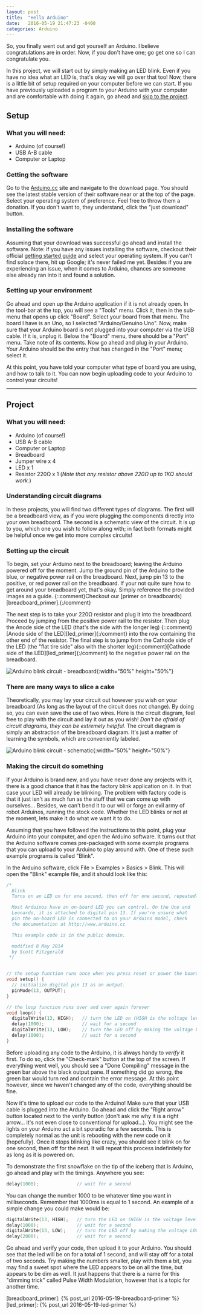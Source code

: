```yaml
---
layout: post
title:  "Hello Arduino"
date:   2016-05-19 21:47:23 -0400
categories: Arduino
---
```


So, you finally went out and got yourself an Arduino. I believe congratulations are in order. Now, if you don't have one; go get one so I can congratulate you.

In this project, we will start out by simply making an LED blink. Even if you have no idea what an LED is, that's okay we will go over that too! Now, there is a little bit of setup required on your computer before we can start. If you have previously uploaded a program to your Arduino with your computer and are comfortable with doing it again, go ahead and [skip to the project](#project).

## Setup

### What you will need:
* Arduino (of course!)
* USB A-B cable
* Computer or Laptop

### Getting the software
Go to the [Arduino.cc][arduino_cc] site and navigate to the download page. You should see the latest stable version of their software near or at the top of the page. Select your operating system of preference. Feel free to throw them a donation. If you don't want to, they understand, click the "just download" button.

### Installing the software
Assuming that your download was successful go ahead and install the software. Note: if you have any issues installing the software, checkout their official [getting started guide][arduino_cc_getting_started] and select your operating system. If you can't find solace there, hit up Google; it's never failed me yet. Besides if you are experiencing an issue, when it comes to Arduino, chances are someone else already ran into it and found a solution.

### Setting up your environment
Go ahead and open up the Arduino application if it is not already open. In the tool-bar at the top, you will see a "Tools" menu. Click it, then in the sub-menu that opens up click "Board". Select your board from that menu. The board I have is an Uno, so I selected "Arduino/Genuino Uno". Now, make sure that your Arduino board is not plugged into your computer via the USB cable. If it is, unplug it. Below the "Board" menu, there should be a "Port" menu. Take note of its contents. Now go ahead and plug in your Arduino. Your Arduino should be the entry that has changed in the "Port" menu; select it.

At this point, you have told your computer what type of board you are using, and how to talk to it. You can now begin uploading code to your Arduino to control your circuits!

---

## Project

### What you will need:
* Arduino (of course!)
* USB A-B cable
* Computer or Laptop
* Breadboard
* Jumper wire x 4
* LED x 1
* Resistor 220&#8486; x 1 (*Note that any resistor above 220&#8486; up to 1K&#8486; should work.*)

### Understanding circuit diagrams
In these projects, you will find two different types of diagrams. The first will be a breadboard view, as if you were plugging the components directly into your own breadboard. The second is a schematic view of the circuit. It is up to you, which one you wish to follow along with; in fact both formats might be helpful once we get into more complex circuits!

### Setting up the circuit
To begin, set your Arduino next to the breadboard; leaving the Arduino powered off for the moment. Jump the ground pin of the Arduino to the blue, or negative power rail on the breadboard. Next, jump pin 13 to the positive, or red power rail on the breadboard. If your not quite sure how to get around your breadboard yet, that's okay. Simply reference the provided images as a guide. {::comment}Checkout our [primer on breadboards][breadboard_primer].{:/comment}

The next step is to take your 220&#8486; resistor and plug it into the breadboard. Proceed by jumping from the positive power rail to the resistor. Then plug the Anode side of the LED (that's the side with the longer leg) {::comment}[Anode side of the LED][led_primer]{:/comment} into the row containing the other end of the resistor. The final step is to jump from the Cathode side of the LED (the "flat tire side" also with the shorter leg){::comment}[Cathode side of the LED][led_primer]{:/comment} to the negative power rail on the breadboard.

![Arduino blink circuit - breadboard]({{site.baseurl}}/assets/images/Arduino_blink_circuit_bb.svg){:width="50%" height="50%"}

### There are many ways to slice a cake
Theoretically, you may lay your circuit out however you wish on your breadboard (As long as the layout of the circuit does not change). By doing so, you can even save the use of two wires. Here is the circuit diagram, feel free to play with the circuit and lay it out as you wish! *Don't be afraid of circuit diagrams, they can be extremely helpful.* The circuit diagram is simply an abstraction of the breadboard diagram. It's just a matter of learning the symbols, which are conveniently labeled.

![Arduino blink circuit - schematic]({{site.baseurl}}/assets/images/Arduino_blink_circuit_schem.svg){:width="50%" height="50%"}

### Making the circuit do something
If your Arduino is brand new, and you have never done any projects with it, there is a good chance that it has the factory blink application on it. In that case your LED will already be blinking. The problem with factory code is that it just isn't as much fun as the stuff that we can come up with ourselves... Besides, we can't bend it to our will or forge an evil army of robot Arduinos, running the stock code. Whether the LED blinks or not at the moment, lets make it do what we want it to do.

Assuming that you have followed the instructions to this point, plug your Arduino into your computer, and open the Arduino software. It turns out that the Arduino software comes pre-packaged with some example programs that you can upload to your Arduino to play around with. One of these such example programs is called "Blink".

In the Arduino software, click File > Examples > Basics > Blink. This will open the "Blink" example file, and it should look like this:

~~~ cpp
/*
  Blink
  Turns on an LED on for one second, then off for one second, repeatedly.

  Most Arduinos have an on-board LED you can control. On the Uno and
  Leonardo, it is attached to digital pin 13. If you're unsure what
  pin the on-board LED is connected to on your Arduino model, check
  the documentation at http://www.arduino.cc

  This example code is in the public domain.

  modified 8 May 2014
  by Scott Fitzgerald
 */


// the setup function runs once when you press reset or power the board
void setup() {
  // initialize digital pin 13 as an output.
  pinMode(13, OUTPUT);
}

// the loop function runs over and over again forever
void loop() {
  digitalWrite(13, HIGH);   // turn the LED on (HIGH is the voltage level)
  delay(1000);              // wait for a second
  digitalWrite(13, LOW);    // turn the LED off by making the voltage LOW
  delay(1000);              // wait for a second
}
~~~

Before uploading any code to the Arduino, it is always handy to *verify* it first. To do so, click the "Check-mark" button at the top of the screen. If everything went well, you should see a "Done Compiling" message in the green bar above the black output pane. If something did go wrong, the green bar would turn red and contain the error message. At this point however, since we haven't changed any of the code, everything should be fine.

Now it's time to upload our code to the Arduino! Make sure that your USB cable is plugged into the Arduino. Go ahead and click the "Right arrow" button located next to the verify button (don't ask me why it is a right arrow... it's not even close to conventional for upload...). You might see the lights on your Arduino act a bit sporadic for a few seconds. This is completely normal as the unit is rebooting with the new code on it (hopefully). Once it stops blinking like crazy, you should see it blink on for one second, then off for the next. It will repeat this process indefinitely for as long as it is powered on.

To demonstrate the first snowflake on the tip of the iceberg that is Arduino, go ahead and play with the timings. Anywhere you see:

~~~ cpp
delay(1000);              // wait for a second
~~~

You can change the number 1000 to be whatever time you want in milliseconds. Remember that 1000ms is equal to 1 second. An example of a simple change you could make would be:

~~~ cpp
digitalWrite(13, HIGH);   // turn the LED on (HIGH is the voltage level)
delay(1000);              // wait for a second
digitalWrite(13, LOW);    // turn the LED off by making the voltage LOW
delay(2000);              // wait for a second
~~~

Go ahead and verify your code, then upload it to your Arduino. You should see that the led will be on for a total of 1 second, and will stay off for a total of two seconds. Try making the numbers smaller, play with them a bit, you may find a sweet spot where the LED appears to be on all the time, but appears to be dim as well. It just happens that there is a name for this "dimming trick" called Pulse Width Modulation, however that is a topic for another time.

[arduino_cc]: http://arduino.cc
[arduino_cc_getting_started]: http://arduino.cc/en/Guide/HomePage
[breadboard_primer]: {% post_url 2016-05-19-breadboard-primer %}
[led_primer]: {% post_url 2016-05-19-led-primer %}
